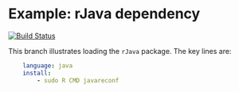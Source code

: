Example: rJava dependency
===========================
[![Build Status](https://travis-ci.org/csgillespie/travis-examples.png?branch=rjava)](https://travis-ci.org/csgillespie/travis-examples)

This branch illustrates loading the `rJava` package. The key lines are:

```yml
    language: java
    install:
        - sudo R CMD javareconf
```
